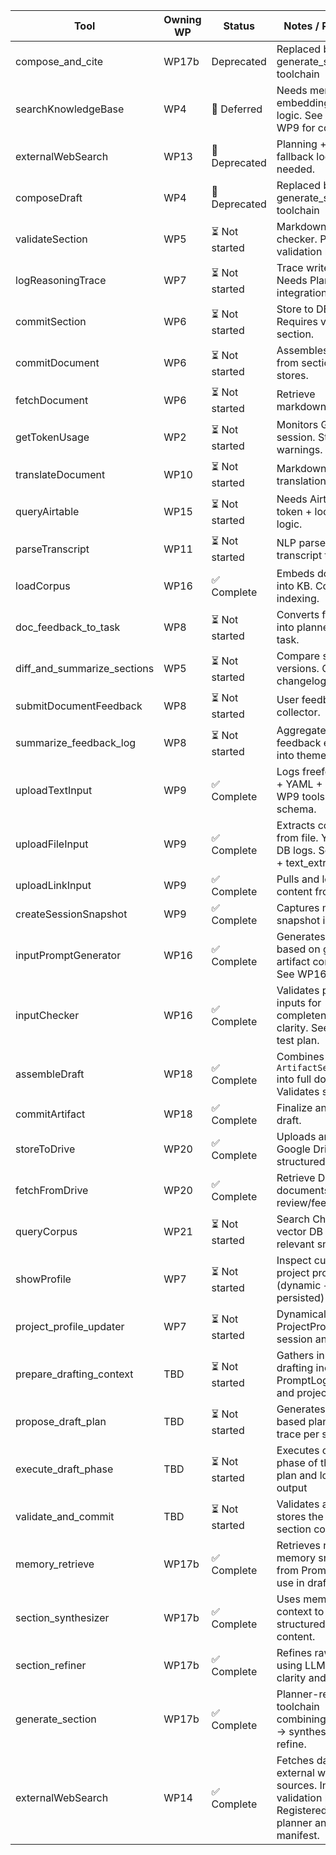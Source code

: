| Tool                   | Owning WP | Status       | Notes / Pointers                                                                 |
|------------------------|-----------|--------------|----------------------------------------------------------------------------------|
| compose_and_cite       | WP17b     | Deprecated   | Replaced by generate_section toolchain                                          |
| searchKnowledgeBase    | WP4       | 🚫 Deferred  | Needs memory embedding + recall logic. See WP3b, WP9 for context.               |
| externalWebSearch      | WP13      | 🚫 Deprecated | Planning + citation fallback logic needed.                                       |
| composeDraft           | WP4       | 🚫 Deprecated   | Replaced by generate_section toolchain                                          |
| validateSection        | WP5       | ⏳ Not started| Markdown schema checker. Pre-validation needed.                                 |
| logReasoningTrace      | WP7       | ⏳ Not started| Trace writer exists. Needs Planner integration.                                 |
| commitSection          | WP6       | ⏳ Not started| Store to DB + Drive. Requires validated section.                                |
| commitDocument         | WP6       | ⏳ Not started| Assembles doc from sections + stores.                                           |
| fetchDocument          | WP6       | ⏳ Not started| Retrieve markdown/doc/pdf.                                                      |
| getTokenUsage          | WP2       | ⏳ Not started| Monitors GPT session. Stats + warnings.                                         |
| translateDocument      | WP10      | ⏳ Not started| Markdown translation tool.                                                      |
| queryAirtable          | WP15      | ⏳ Not started| Needs Airtable API token + lookup logic.                                        |
| parseTranscript        | WP11      | ⏳ Not started| NLP parser from transcript to YAML.                                             |
| loadCorpus             | WP16      | ✅ Complete  | Embeds document into KB. Corpus indexing.                                       |
| doc_feedback_to_task   | WP8       | ⏳ Not started| Converts feedback into planner retry task.                                      |
| diff_and_summarize_sections | WP5  | ⏳ Not started| Compare section versions. Output changelog.                                     |
| submitDocumentFeedback | WP8       | ⏳ Not started| User feedback collector.                                                        |
| summarize_feedback_log | WP8       | ⏳ Not started| Aggregates feedback entries into themes.                                        |
| uploadTextInput        | WP9       | ✅ Complete  | Logs freeform text + YAML + DB. See WP9 tools + schema.                         |
| uploadFileInput        | WP9       | ✅ Complete  | Extracts content from file. YAML + DB logs. See WP9 + text_extractor.py.        |
| uploadLinkInput        | WP9       | ✅ Complete  | Pulls and logs content from URL.                                                |
| createSessionSnapshot  | WP9       | ✅ Complete  | Captures memory snapshot into DB.                                               |
| inputPromptGenerator   | WP16      | ✅ Complete  | Generates prompts based on gate + artifact context. See WP16 schema.            |
| inputChecker           | WP16      | ✅ Complete  | Validates prompt inputs for completeness and clarity. See WP16 test plan.       |
| assembleDraft          | WP18      | ✅ Complete  | Combines `ArtifactSection` into full doc. Validates structure.                  |
| commitArtifact         | WP18      | ✅ Complete  | Finalize and log full draft.                                                    |
| storeToDrive           | WP20      | ✅ Complete  | Uploads artifacts to Google Drive under structured folders                      |
| fetchFromDrive         | WP20      | ✅ Complete  | Retrieve Drive documents for review/feedback                                    |
| queryCorpus            | WP21      | ⏳ Not started| Search Chroma vector DB for relevant snippets                                   |
| showProfile            | WP7       | ⏳ Not started| Inspect current project profile (dynamic + persisted)                           |
| project_profile_updater | WP7      | ⏳ Not started| Dynamically update ProjectProfile in session and DB                             |
| prepare_drafting_context | TBD     | ⏳ Not started| Gathers inputs for drafting including PromptLog, KB, and project profile        |
| propose_draft_plan     | TBD       | ⏳ Not started| Generates YAML-based planner task trace per section                             |
| execute_draft_phase    | TBD       | ⏳ Not started| Executes one phase of the draft plan and logs output                            |
| validate_and_commit    | TBD       | ⏳ Not started| Validates and stores the final section content                                  |
| memory_retrieve        | WP17b     | ✅ Complete  | Retrieves relevant memory snippets from PromptLog for use in drafting.          |
| section_synthesizer    | WP17b     | ✅ Complete  | Uses memory and context to generate structured draft content.                   |
| section_refiner        | WP17b     | ✅ Complete  | Refines raw draft using LLM for clarity and tone.                               |
| generate_section       | WP17b     | ✅ Complete  | Planner-registered toolchain combining retrieve → synthesize → refine.         |
| externalWebSearch   | WP14      | ✅ Complete  | Fetches data from external web sources. Includes validation hooks. Registered in planner and GPT manifest. |
